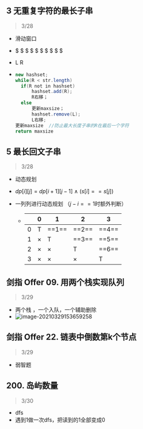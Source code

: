 ## 3 无重复字符的最长子串
> 3/28
* 滑动窗口

* $ $ $ $ $ $ $ $ $ $

* L       R

* ```java
  new hashset;
  while(R < str.length)
  	if(R not in hashset)
  		hashset.add(R);
  		R右移；
  	else
  		更新maxsize；
  		hashset.remove(L);
  		L右移;
  更新maxsize  //防止最大长度子串的R在最后一个字符
  return maxsize
  ```






## 5 最长回文子串
> 3/28
* 动态规划

* $dp[i][j] = dp[i+1][j-1] \  \wedge \ (s[i]==s[j])$

* 一列列进行动态规划 （$j-i==1$时额外判断）

  * |      | 0    | 1     | 2     | 3     |
    | ---- | ---- | ----- | ----- | ----- |
    | 0    | T    | ==1== | ==2== | ==4== |
    | 1    | ×    | T     | ==3== | ==5== |
    | 2    | ×    | ×     | T     | ==6== |
    | 3    | ×    | ×     | ×     | T     |



## 剑指 Offer 09. 用两个栈实现队列

> 3/29

* 两个栈 ，一个入队，一个辅助删除
* ![image-20210329153659258](Readme.assets/image-20210329153659258.png)



## 剑指 Offer 22. 链表中倒数第k个节点

> 3/29

* 弱智题



## 200. 岛屿数量

> 3/30

* dfs
* 遇到1做一次dfs，把读到的1全部变成0